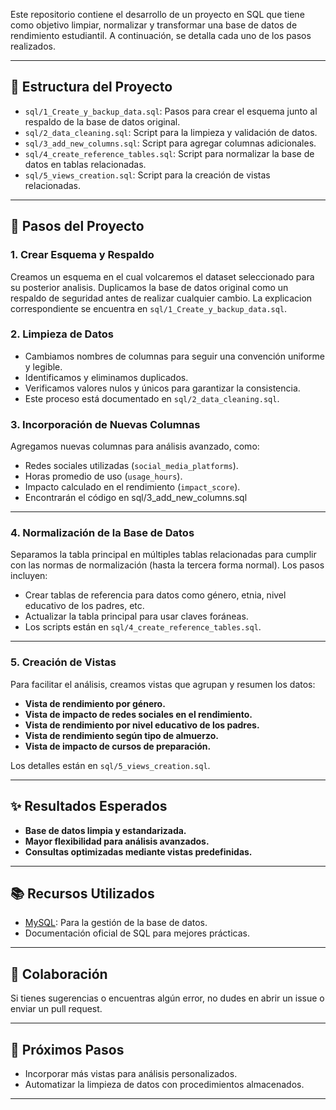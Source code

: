 
Este repositorio contiene el desarrollo de un proyecto en SQL que tiene como objetivo limpiar, normalizar y transformar una base de datos de rendimiento estudiantil. A continuación, se detalla cada uno de los pasos realizados.

---

## 📁 Estructura del Proyecto

- `sql/1_Create_y_backup_data.sql`: Pasos para crear el esquema junto al respaldo de la base de datos original.
- `sql/2_data_cleaning.sql`: Script para la limpieza y validación de datos.
- `sql/3_add_new_columns.sql`: Script para agregar columnas adicionales.
- `sql/4_create_reference_tables.sql`: Script para normalizar la base de datos en tablas relacionadas.
- `sql/5_views_creation.sql`: Script para la creación de vistas relacionadas.


---

## 🚀 Pasos del Proyecto

### **1. Crear Esquema y Respaldo**
Creamos un esquema en el cual volcaremos el dataset seleccionado para su posterior analisis.
Duplicamos la base de datos original como un respaldo de seguridad antes de realizar cualquier cambio. La explicacion correspondiente se encuentra en `sql/1_Create_y_backup_data.sql`.

### **2. Limpieza de Datos**
- Cambiamos nombres de columnas para seguir una convención uniforme y legible.
- Identificamos y eliminamos duplicados.
- Verificamos valores nulos y únicos para garantizar la consistencia.
- Este proceso está documentado en `sql/2_data_cleaning.sql`.

### **3. Incorporación de Nuevas Columnas**
Agregamos nuevas columnas para análisis avanzado, como:
- Redes sociales utilizadas (`social_media_platforms`).
- Horas promedio de uso (`usage_hours`).
- Impacto calculado en el rendimiento (`impact_score`).
- Encontrarán el código en sql/3_add_new_columns.sql

---

### **4. Normalización de la Base de Datos**
Separamos la tabla principal en múltiples tablas relacionadas para cumplir con las normas de normalización (hasta la tercera forma normal). Los pasos incluyen:
- Crear tablas de referencia para datos como género, etnia, nivel educativo de los padres, etc.
- Actualizar la tabla principal para usar claves foráneas.
- Los scripts están en `sql/4_create_reference_tables.sql`.

---

### **5. Creación de Vistas**
Para facilitar el análisis, creamos vistas que agrupan y resumen los datos:
- **Vista de rendimiento por género.**
- **Vista de impacto de redes sociales en el rendimiento.**
- **Vista de rendimiento por nivel educativo de los padres.**
- **Vista de rendimiento según tipo de almuerzo.**
- **Vista de impacto de cursos de preparación.**

Los detalles están en `sql/5_views_creation.sql`.

---

## ✨ Resultados Esperados
- **Base de datos limpia y estandarizada.**
- **Mayor flexibilidad para análisis avanzados.**
- **Consultas optimizadas mediante vistas predefinidas.**

---

## 📚 Recursos Utilizados
- [MySQL](https://www.mysql.com/): Para la gestión de la base de datos.
- Documentación oficial de SQL para mejores prácticas.

---

## 🙌 Colaboración
Si tienes sugerencias o encuentras algún error, no dudes en abrir un issue o enviar un pull request.

---

## 🎯 Próximos Pasos
- Incorporar más vistas para análisis personalizados.
- Automatizar la limpieza de datos con procedimientos almacenados.

---

